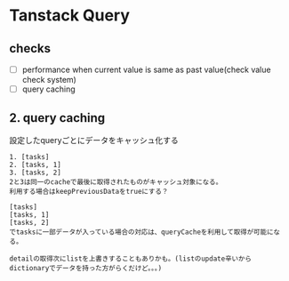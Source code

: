 # Tanstack Query

## checks

- [ ] performance when current value is same as past value(check value check system)
- [ ] query caching

## 2. query caching

設定したqueryごとにデータをキャッシュ化する

```
1. [tasks]
2. [tasks, 1]
3. [tasks, 2]
2と3は同一のcacheで最後に取得されたものがキャッシュ対象になる。
利用する場合はkeepPreviousDataをtrueにする？
```

```
[tasks]
[tasks, 1]
[tasks, 2]
でtasksに一部データが入っている場合の対応は、queryCacheを利用して取得が可能になる。

detailの取得次にlistを上書きすることもありかも。(listのupdate辛いからdictionaryでデータを持った方がらくだけど。。。)
```